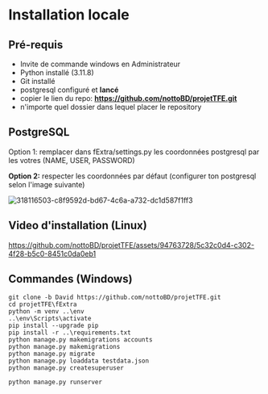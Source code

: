 # Installation locale
## Pré-requis
- Invite de commande windows en Administrateur
- Python installé (3.11.8)
- Git installé
- postgresql configuré et **lancé**
- copier le lien du repo: **https://github.com/nottoBD/projetTFE.git**
- n'importe quel dossier dans lequel placer le repository
  
## PostgreSQL
Option 1: remplacer dans fExtra/settings.py les coordonnées postgresql par les votres (NAME, USER, PASSWORD) 

**Option 2:** respecter les coordonnées par défaut (configurer ton postgresql selon l'image suivante)

![318116503-c8f9592d-bd67-4c6a-a732-dc1d587f1ff3](https://github.com/nottoBD/projetTFE/assets/94763728/0d526b67-3377-4f8c-abda-466990ca8a86)

## Video d'installation (Linux)

https://github.com/nottoBD/projetTFE/assets/94763728/5c32c0d4-c302-4f28-b5c0-8451c0da0eb1


## Commandes (Windows)

``` 
git clone -b David https://github.com/nottoBD/projetTFE.git
cd projetTFE\fExtra
python -m venv ..\env
..\env\Scripts\activate
pip install --upgrade pip
pip install -r ..\requirements.txt
python manage.py makemigrations accounts
python manage.py makemigrations
python manage.py migrate
python manage.py loaddata testdata.json 
python manage.py createsuperuser

python manage.py runserver

``` 
